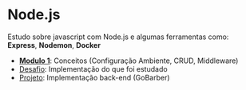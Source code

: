 # Node.js

Estudo sobre javascript com Node.js e algumas ferramentas como: **Express**, **Nodemon**, **Docker**

- [**Modulo 1**](Modulo%201): Conceitos (Configuração Ambiente, CRUD, Middleware)
- [Desafio](Desafio): Implementação do que foi estudado
- [Projeto](Projeto): Implementação back-end (GoBarber)

